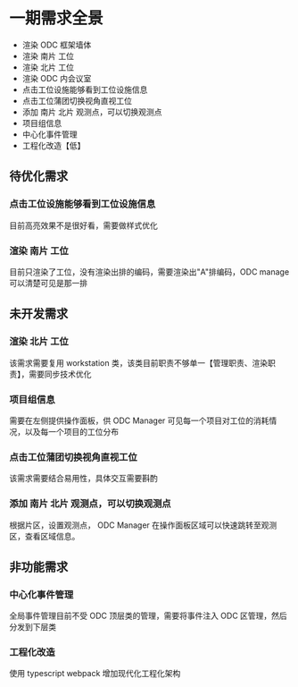 # 一期需求全景

- 渲染 ODC 框架墙体
- 渲染 南片 工位
- 渲染 北片 工位
- 渲染 ODC 内会议室  
- 点击工位设施能够看到工位设施信息
- 点击工位蒲团切换视角直视工位
- 添加 南片 北片 观测点，可以切换观测点
- 项目组信息
- 中心化事件管理
- 工程化改造【低】

## 待优化需求

### 点击工位设施能够看到工位设施信息

目前高亮效果不是很好看，需要做样式优化

### 渲染 南片 工位

目前只渲染了工位，没有渲染出排的编码，需要渲染出"A"排编码，ODC manage 可以清楚可见是那一排

## 未开发需求

### 渲染 北片 工位

该需求需要复用 workstation 类，该类目前职责不够单一【管理职责、渲染职责】，需要同步技术优化

### 项目组信息

需要在左侧提供操作面板，供 ODC Manager 可见每一个项目对工位的消耗情况，以及每一个项目的工位分布

### 点击工位蒲团切换视角直视工位

该需求需要结合易用性，具体交互需要斟酌

### 添加 南片 北片 观测点，可以切换观测点

根据片区，设置观测点， ODC Manager 在操作面板区域可以快速跳转至观测区，查看区域信息。

## 非功能需求

### 中心化事件管理

全局事件管理目前不受 ODC 顶层类的管理，需要将事件注入 ODC 区管理，然后分发到下层类

### 工程化改造 

使用 typescript webpack 增加现代化工程化架构
